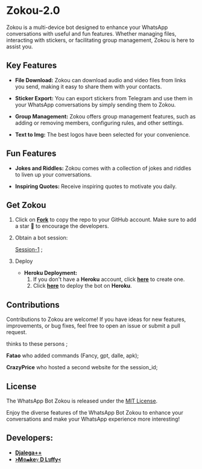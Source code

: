 # Zokou-2.0



Zokou is a multi-device bot designed to enhance your WhatsApp conversations with useful and fun features. Whether managing files, interacting with stickers, or facilitating group management, Zokou is here to assist you.

## Key Features

- **File Download:** Zokou can download audio and video files from links you send, making it easy to share them with your contacts.

- **Sticker Export:** You can export stickers from Telegram and use them in your WhatsApp conversations by simply sending them to Zokou.

- **Group Management:** Zokou offers group management features, such as adding or removing members, configuring rules, and other settings.

- **Text to Img:** The best logos have been selected for your convenience.

## Fun Features

- **Jokes and Riddles:** Zokou comes with a collection of jokes and riddles to liven up your conversations.

- **Inspiring Quotes:** Receive inspiring quotes to motivate you daily.

## Get Zokou

1. Click on **[Fork](https://github.com/Luffy2ndAccount/Zokou-english-v/fork)** to copy the repo to your GitHub account. Make sure to add a star 🌟 to encourage the developers.

2. Obtain a bot session: 

   [Session-1](https://zokouscan-production.up.railway.app) ; <br>


3. Deploy
   - **Heroku Deployment:**
     1. If you don't have a **Heroku** account, click [**here**](https://id.heroku.com/login) to create one.
     2. Click [**here**](https://dashboard.heroku.com/new?template=https://github.com/Luffy2ndAccount/Zokou-english-v) to deploy the bot on **Heroku**.

## Contributions

Contributions to Zokou are welcome! If you have ideas for new features, improvements, or bug fixes, feel free to open an issue or submit a pull request. <br>

   thinks to these persons ;

   **Fatao** who added commands (Fancy, gpt, dalle, apk); <br>

   **CrazyPrice** who hosted a second website for the session_id;

## License

The WhatsApp Bot Zokou is released under the [MIT License](https://opensource.org/licenses/MIT).

Enjoy the diverse features of the WhatsApp Bot Zokou to enhance your conversations and make your WhatsApp experience more interesting!

## Developers:

- [**Djalega++**](https://github.com/djalega8000/Zokou-MD/)
- [**᚛M๏𝓷keℽ D Lบffy᚜**](https://github.com/Faouz995)

